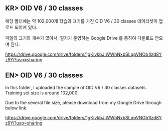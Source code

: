 ## KR> OID V6 / 30 classes

해당 폴더에는 약 102,000개 학습의 크기를 가진 OID V6 / 30 classes 데이터셋이 업로드 되어져 있다.

파일의 크기와 개수가 많아서, 필자가 운영하는 Google Drive 를 통하여 다운로드 받으며 된다.

https://drive.google.com/drive/folders/1gKivkbJIWWhNxbSLqpVNOb1Izd8Yz9Yi?usp=sharing

## EN> OID V6 / 30 classes

In this folder, I uploaded the sample of OID V6 / 30 classes datasets. Training set size is around 102,000.

Due to the several file size, please download from my Google Drive through below link.

https://drive.google.com/drive/folders/1gKivkbJIWWhNxbSLqpVNOb1Izd8Yz9Yi?usp=sharing

